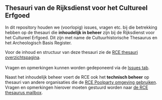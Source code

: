 ## Thesauri van de Rijksdienst voor het Cultureel Erfgoed

In dit repository houden we (voorlopig) issues, vragen etc. bij die betrekking hebben op de thesauri die **inhoudelijk in beheer** zijn bij de Rijksdienst voor het Cultureel Erfgoed.
Dit zijn met name de Cultuurhistorische Thesaurus en het Archeologisch Basis Register.

Voor de inhoud en structuur van deze thesauri zie de [RCE thesauri overzichtspagina](https://thesaurus.cultureelerfgoed.nl/). <br>
<br>
Vragen en opmerkingen kunnen worden gedeponeerd via de [Issues tab](https://github.com/cultureelerfgoed/thesauri/issues).

Naast het inhoudelijk beheer voert de RCE ook het **technisch beheer** op thesauri van andere organisaties die de [RCE Poolparty omgeving gebruiken](https://digitaalerfgoed.poolparty.biz/). 
Vragen en opmerkingen hierover moeten gestuurd worden naar [de RCE thesaurus mailbox](mailto:thesauri@cultureelerfgoed.nl).



